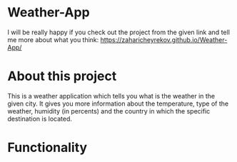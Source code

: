 # Weather-App

I will be really happy if you check out the project from the given link and tell me more about what you think: https://zaharicheyrekov.github.io/Weather-App/

# About this project

This is a weather application which tells you what is the weather in the given city. It gives you more information about the temperature, type of the weather, humidity (in percents) and the country in which the specific destination is located.

# Functionality

